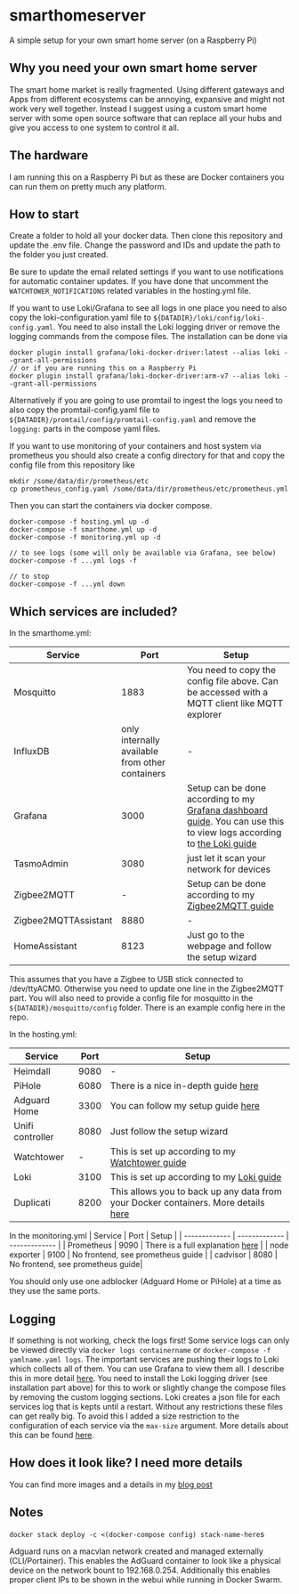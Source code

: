 # smarthomeserver
A simple setup for your own smart home server (on a Raspberry Pi)

## Why you need your own smart home server
The smart home market is really fragmented. Using different gateways and Apps from different ecosystems can be annoying, expansive and might not work very well together. Instead I suggest using a custom smart home server with some open source software that can replace all your hubs and give you access to one system to control it all.

## The hardware
I am running this on a Raspberry Pi but as these are Docker containers you can run them on pretty much any platform.

## How to start
Create a folder to hold all your docker data. Then clone this repository and update the .env file. Change the password and IDs and update the path to the folder you just created.

Be sure to update the email related settings if you want to use notifications for automatic container updates. If you have done that uncomment the `WATCHTOWER_NOTIFICATIONS` related variables in the hosting.yml file.

If you want to use Loki/Grafana to see all logs in one place you need to also copy the loki-configuration.yaml file to `${DATADIR}/loki/config/loki-config.yaml`. You need to also install the Loki logging driver or remove the logging commands from the compose files. The installation can be done via
```
docker plugin install grafana/loki-docker-driver:latest --alias loki --grant-all-permissions
// or if you are running this on a Raspberry Pi
docker plugin install grafana/loki-docker-driver:arm-v7 --alias loki --grant-all-permissions
```
Alternatively if you are going to use promtail to ingest the logs you need to also copy the promtail-config.yaml file to `${DATADIR}/promtail/config/promtail-config.yaml` and remove the `logging:` parts in the compose yaml files.

If you want to use monitoring of your containers and host system via prometheus you should also create a config directory for that and copy the config file from this repository like
```
mkdir /some/data/dir/prometheus/etc
cp prometheus_config.yaml /some/data/dir/prometheus/etc/prometheus.yml
```

Then you can start the containers via docker compose.
```
docker-compose -f hosting.yml up -d
docker-compose -f smarthome.yml up -d
docker-compose -f monitoring.yml up -d

// to see logs (some will only be available via Grafana, see below)
docker-compose -f ...yml logs -f

// to stop
docker-compose -f ...yml down
```

## Which services are included?

In the smarthome.yml:

| Service  | Port |  Setup |
| ------------- | ------------- | ------------- |
| Mosquitto  | 1883  | You need to copy the config file above. Can be accessed with a MQTT client like MQTT explorer |
| InfluxDB  | only internally available from other containers  | - |
| Grafana | 3000  | Setup can be done according to my [Grafana dashboard guide](https://thesmarthomejourney.com/2020/07/20/smart-home-dashboards-grafana/). You can use this to view logs according to [the Loki guide](https://thesmarthomejourney.com/2021/08/23/loki-grafana-log-aggregation/) |
| TasmoAdmin  | 3080  | just let it scan your network for devices |
| Zigbee2MQTT  | -  | Setup can be done according to my [Zigbee2MQTT guide](https://thesmarthomejourney.com/2020/05/11/guide-zigbee2mqtt/) |
| Zigbee2MQTTAssistant  | 8880  | - |
| HomeAssistant  | 8123  | Just go to the webpage and follow the setup wizard |

This assumes that you have a Zigbee to USB stick connected to /dev/ttyACM0. Otherwise you need to update one line in the Zigbee2MQTT part. You will also need to provide a config file for mosquitto in the `${DATADIR}/mosquitto/config` folder. There is an example config here in the repo.

In the hosting.yml:

| Service  | Port |  Setup |
| ------------- | ------------- | ------------- |
| Heimdall  | 9080  | - |
| PiHole  | 6080  | There is a nice in-depth guide [here](https://www.smarthomebeginner.com/pi-hole-setup-guide/) |
| Adguard Home | 3300 | You can follow my setup guide [here](https://thesmarthomejourney.com/2021/05/24/adguard-pihole-dns-ad-blocker/)|
| Unifi controller | 8080  | Just follow the setup wizard |
| Watchtower | - | This is set up according to my [Watchtower guide](https://thesmarthomejourney.com/2021/03/01/watchtower-docker-auto-updates/) |
| Loki | 3100 | This is set up according to my [Loki guide](https://thesmarthomejourney.com/2021/08/23/loki-grafana-log-aggregation/) |
| Duplicati | 8200 | This allows you to back up any data from your Docker containers. More details [here](https://thesmarthomejourney.com/2022/04/04/home-assistant-docker-backup/) |

In the monitoring.yml
| Service  | Port |  Setup |
| ------------- | ------------- | ------------- |
| Prometheus  | 9090  | There is a full explanation [here](https://thesmarthomejourney.com/2022/07/25/monitoring-smarthome-prometheus/) |
| node exporter  | 9100  | No frontend, see prometheus guide |
| cadvisor | 8080 | No frontend, see prometheus guide|

You should only use one adblocker (Adguard Home or PiHole) at a time as they use the same ports.

## Logging
If something is not working, check the logs first! Some service logs can only be viewed directly via `docker logs containername` or `docker-compose -f yamlname.yaml logs`. The important services are pushing their logs to Loki which collects all of them. You can use Grafana to view them all. I describe this in more detail [here](https://thesmarthomejourney.com/2021/08/23/loki-grafana-log-aggregation/). You need to install the Loki logging driver (see installation part above) for this to work or slightly change the compose files by removing the custom logging sections.
Loki creates a json file for each services log that is kepts until a restart. Without any restrictions these files can get really big. To avoid this I added a size restriction to the configuration of each service via the `max-size` argument. More details about this can be found [here](https://thesmarthomejourney.com/2022/06/15/loki-log-size-limit/).

## How does it look like? I need more details
You can find more images and a details in my [blog post](https://thesmarthomejourney.com/2021/01/09/custom-smart-home-server-hub/)

## Notes

`docker stack deploy -c <(docker-compose config) stack-name-here`s

Adguard runs on a macvlan network created and managed externally (CLI/Portainer). This enables the AdGuard container to look like a physical device on the network bount to 192.168.0.254. Additionally this enables proper client IPs to be shown in the webui while running in Docker Swarm.
